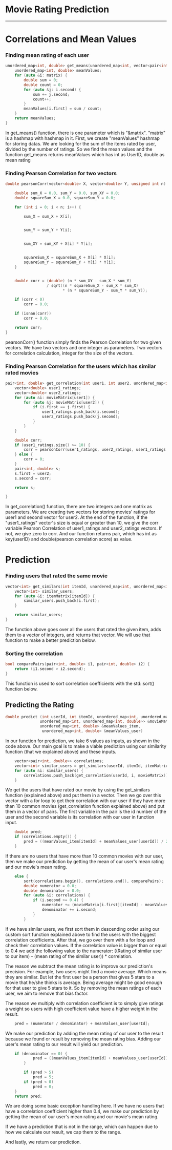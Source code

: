 # Movie Rating Prediction
<hr/>

# Correlations and Mean Values
### Finding mean rating of each user

```cpp
unordered_map<int, double> get_means(unordered_map<int, vector<pair<int, double>>> matrix) {
    unordered_map<int, double> meanValues;
    for (auto &i: matrix) {
        double sum = 0;
        double count = 0;
        for (auto &j: i.second) {
            sum += j.second;
            count++;
        }
        meanValues[i.first] = sum / count;
    }
    return meanValues;
}
```

In get_means() function, there is one parameter which is "&matrix". "matrix" is a hashmap with hashmap in it. First, we create
"meanValues" hashmap for storing datas. We are looking for the sum of the items rated by user, divided by the number of
ratings. So we find the mean values and the function get_means returns meanValues which has int as UserID, double as mean
rating

### Finding Pearson Correlation for two vectors

```cpp
double pearsonCorr(vector<double> X, vector<double> Y, unsigned int n) {

    double sum_X = 0.0, sum_Y = 0.0, sum_XY = 0.0;
    double squareSum_X = 0.0, squareSum_Y = 0.0;

    for (int i = 0; i < n; i++) {

        sum_X = sum_X + X[i];


        sum_Y = sum_Y + Y[i];


        sum_XY = sum_XY + X[i] * Y[i];


        squareSum_X = squareSum_X + X[i] * X[i];
        squareSum_Y = squareSum_Y + Y[i] * Y[i];
    }


    double corr = (double) (n * sum_XY - sum_X * sum_Y)
                  / sqrt((n * squareSum_X - sum_X * sum_X)
                         * (n * squareSum_Y - sum_Y * sum_Y));

    if (corr < 0)
        corr = 0.0;

    if (isnan(corr))
        corr = 0.0;

    return corr;
}
```

pearsonCorr() function simply finds the Pearson Correlation for two given vectors. We have two vectors and one integer as
parameters. Two vectors for correlation calculation, integer for the size of the vectors.

### Finding Pearson Correlation for the users which has similar rated movies

```cpp
pair<int, double> get_correlation(int user1, int user2, unordered_map<int, unordered_map<int, double>> &movieMatrix) {
    vector<double> user1_ratings;
    vector<double> user2_ratings;
    for (auto &i: movieMatrix[user1]) {
        for (auto &j: movieMatrix[user2]) {
            if (i.first == j.first) {
                user1_ratings.push_back(i.second);
                user2_ratings.push_back(j.second);
            }
        }
    }

    double corr;
    if (user1_ratings.size() >= 10) {
        corr = pearsonCorr(user1_ratings, user2_ratings, user1_ratings.size());
    } else {
        corr = 0;
    }
    pair<int, double> s;
    s.first = user2;
    s.second = corr;

    return s;

}
```

In get_correlation() function, there are two integers and one matrix as parameters. We are creating two vectors for storing movies'
ratings for user1 and second vector for user2. At the end of the function, if the "user1_ratings" vector's size is equal or greater
than 10, we give the corr variable Pearson Correlation of user1_ratings and user2_ratings vectors. If not, we give zero to corr.
And our function returns pair, which has int as key(userID) and double(pearson correlation score) as value.


# Prediction


### Finding users that rated the same movie
```cpp
vector<int> get_similars(int itemId, unordered_map<int, unordered_map<int, double>> &itemMatrix) {
    vector<int> similar_users;
    for (auto &i: itemMatrix[itemId]) {
        similar_users.push_back(i.first);
    }

    return similar_users;
}
```

The function above goes over all the users that rated the given item, adds them to a vector of integers, and returns that vector. We will use that function to make a better prediction below.



### Sorting the correlation
```cpp
bool comparePairs(pair<int, double> i1, pair<int, double> i2) {
    return (i1.second > i2.second);
}
```
This function is used to sort correlation coefficients with the std::sort() function below.



## Predicting the Rating
```cpp
double predict (int userId, int itemId, unordered_map<int, unordered_map<int, double>> &itemMatrix,
               unordered_map<int, unordered_map<int, double>> &movieMatrix,
               unordered_map<int, double> &meanValues_item,
                unordered_map<int, double> &meanValues_user)
```

In our function for prediction, we take 6 values as inputs, as shown in the code above. Our main goal is to make a viable prediction using our similarity function (that we explained above) and these inputs.

```cpp
    vector<pair<int, double>> correlations;
    vector<int> similar_users = get_similars(userId, itemId, itemMatrix);
    for (auto &i: similar_users) {
        correlations.push_back(get_correlation(userId, i, movieMatrix));
    }
```

We get the users that have rated our movie by using the get_similars function (explained above) and put them in a vector. Then we go over this vector with a for loop to get their correlation with our user if they have more than 10 common movies (get_correlation function explained above) and put them in a vector of pairs. The first variable in the pair is the id number of the user and the second variable is its correlation with our user in function input.

```cpp
    double pred;
    if (correlations.empty()) {
        pred = ((meanValues_item[itemId] + meanValues_user[userId]) / 2);
    }
```

If there are no users that have more than 10 common movies with our user, then we make our prediction by getting the mean of our user's mean rating and our movie's mean rating.

```cpp
    else {
        sort(correlations.begin(), correlations.end(), comparePairs);
        double numerator = 0.0;
        double denominator = 0.0;
        for (auto &i: correlations) {
            if (i.second >= 0.4) {
                numerator += (movieMatrix[i.first][itemId] - meanValues_user[i.first]) * i.second;
                denominator += i.second;
            }
        }
```


If we have similar users, we first sort them in descending order using our custom sort function explained above to find the users with the biggest correlation coefficients. After that, we go over them with a for loop and check their correlation values. If the correlation value is bigger than or equal to 0.4 we add the following value to the numerator:
((Rating of similar user to our item) - (mean rating of the similar user)) * correlation.

The reason we subtract the mean rating is to improve our prediction's precision. For example, two users might find a movie average. Which means they are similar. But let the first user be a person that gives 5 stars to a movie that he/she thinks is average. Being average might be good enough for that user to give 5 stars to it. So by removing the mean ratings of each user, we aim to remove that bias factor.

The reason we multiply with correlation coefficient is to simply give ratings a weight so users with high coefficient value have a higher weight in the result.

```cpp
    pred = (numerator / denominator) + meanValues_user[userId];
```

We make our prediction by adding the mean rating of our user to the result because we found or result by removing the mean rating bias. Adding our user's mean rating to our result will yield our prediction.

```cpp
    if (denominator == 0) {
            pred = ((meanValues_item[itemId] + meanValues_user[userId]) / 2);
        }

        if (pred > 5)
            pred = 5;
        if (pred < 0)
            pred = 0;
    }
    return pred;
```

We are doing some basic exception handling here. If we have no users that have a correlation coefficient higher than 0.4, we make our prediction by getting the mean of our user's mean rating and our movie's mean rating.

If we have a prediction that is not in the range, which can happen due to how we calculate our result, we cap them to the range.

And lastly, we return our prediction.